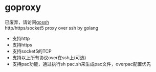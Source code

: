 # goproxy
已废弃，请访问[gossh](https://github.com/hsyan2008/gossh)  
http/https/socket5 proxy over ssh by golang

* 支持http
* 支持https
* 支持socket5的TCP
* 支持以上所有协议over在ssh上(可选)
* 支持pac功能，通过执行sh pac.sh来生成pac文件，overpac配置优先
